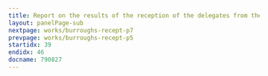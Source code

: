 ```yaml
---
title: Report on the results of the reception of the delegates from the Burroughs firm (USA)
layout: panelPage-sub
nextpage: works/burroughs-recept-p7
prevpage: works/burroughs-recept-p5
startidx: 39
endidx: 46
docname: 790827  
---
```

